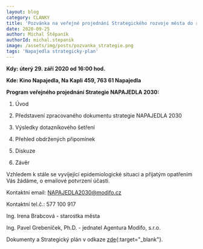 ```yaml
---
layout: blog
category: CLANKY
title: 'Pozvánka na veřejné projednání Strategického rozvoje města do roku 2030'
date: 2020-09-25
author: Michal Štěpaník
authorId: michal.stepanik
image: /assets/img/posts/pozvanka_strategie.png
tags: 'Napajedla strategicky-plan'
---
```



**Kdy: úterý 29. září 2020 od 16:00 hod.**

**Kde: Kino Napajedla, Na Kapli 459, 763 61 Napajedla**



**Program veřejného projednání Strategie NAPAJEDLA 2030:**

1. Úvod

2. Představení zpracovaného dokumentu strategie NAPAJEDLA 2030

3. Výsledky dotazníkového šetření

4. Přehled obdržených připomínek

5. Diskuze

6. Závěr


Vzhledem k stále se vyvíjející epidemiologické situaci a přijatým opatřením Vás žádáme, o emailové
potvrzení účasti.


Kontaktní email: NAPAJEDLA2030@modifo.cz

Kontaktní tel.č.: 577 100 917


Ing. Irena Brabcová - starostka města

Ing. Pavel Grebeníček, Ph.D. - jednatel Agentura Modifo, s.r.o.




Dokumenty a Strategický plán v odkaze [zde](https://www.napajedla.cz/aktualne/novinky/pozvanka-na-verejne-projednani-strategicky-rozvoj-mesta-1026cs.html){:target="_blank"}.

 


